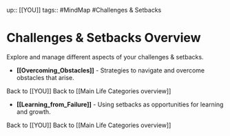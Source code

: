up:: [[YOU]]
tags:: #MindMap #Challenges & Setbacks

# Challenges & Setbacks Overview

Explore and manage different aspects of your challenges & setbacks.

- **[[Overcoming_Obstacles]]** - Strategies to navigate and overcome obstacles that arise.

Back to [[YOU]]
Back to [[Main Life Categories overview]]
- **[[Learning_from_Failure]]** - Using setbacks as opportunities for learning and growth.

Back to [[YOU]]
Back to [[Main Life Categories overview]]
